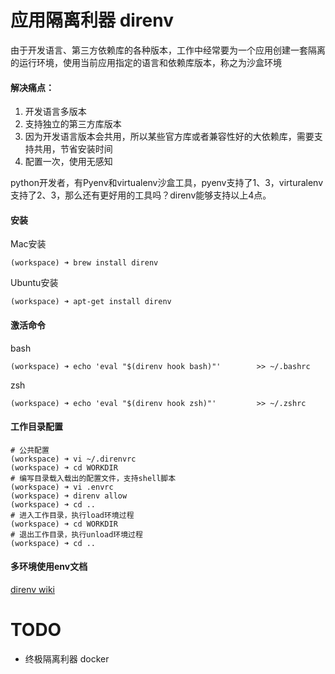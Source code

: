 # 应用隔离利器 direnv

由于开发语言、第三方依赖库的各种版本，工作中经常要为一个应用创建一套隔离的运行环境，使用当前应用指定的语言和依赖库版本，称之为沙盒环境

#### 解决痛点：

 1. 开发语言多版本
 2. 支持独立的第三方库版本
 3. 因为开发语言版本会共用，所以某些官方库或者兼容性好的大依赖库，需要支持共用，节省安装时间
 4. 配置一次，使用无感知

python开发者，有Pyenv和virtualenv沙盒工具，pyenv支持了1、3，virturalenv支持了2、3，那么还有更好用的工具吗？direnv能够支持以上4点。

#### 安装

Mac安装
```shell
(workspace) ➜ brew install direnv
```

Ubuntu安装
```shell
(workspace) ➜ apt-get install direnv
```

#### 激活命令

bash
```shell
(workspace) ➜ echo 'eval "$(direnv hook bash)"'        >> ~/.bashrc
```

zsh
```shell
(workspace) ➜ echo 'eval "$(direnv hook zsh)"'         >> ~/.zshrc
```
#### 工作目录配置

```shell
# 公共配置
(workspace) ➜ vi ~/.direnvrc
(workspace) ➜ cd WORKDIR
# 编写目录载入载出的配置文件，支持shell脚本
(workspace) ➜ vi .envrc
(workspace) ➜ direnv allow
(workspace) ➜ cd ..
# 进入工作目录，执行load环境过程
(workspace) ➜ cd WORKDIR
# 退出工作目录，执行unload环境过程
(workspace) ➜ cd ..
```

#### 多环境使用env文档

[direnv wiki](https://github.com/direnv/direnv/wiki/)

# TODO

 - 终极隔离利器 docker